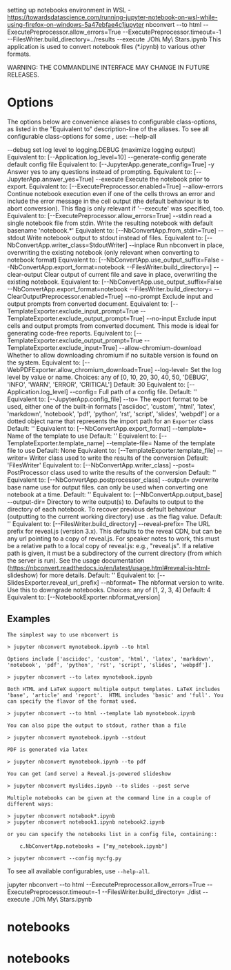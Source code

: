 setting up notebooks environment in WSL - https://towardsdatascience.com/running-jupyter-notebook-on-wsl-while-using-firefox-on-windows-5a47ebfae4c1jupyter nbconvert   --to html --ExecutePreprocessor.allow_errors=True   --ExecutePreprocessor.timeout=-1   --FilesWriter.build_directory=../results   --execute ./Oh\ My\ Stars.ipynb
This application is used to convert notebook files (*.ipynb) to various other
formats.

WARNING: THE COMMANDLINE INTERFACE MAY CHANGE IN FUTURE RELEASES.

Options
=======
The options below are convenience aliases to configurable class-options,
as listed in the "Equivalent to" description-line of the aliases.
To see all configurable class-options for some <cmd>, use:
    <cmd> --help-all

--debug
    set log level to logging.DEBUG (maximize logging output)
    Equivalent to: [--Application.log_level=10]
--generate-config
    generate default config file
    Equivalent to: [--JupyterApp.generate_config=True]
-y
    Answer yes to any questions instead of prompting.
    Equivalent to: [--JupyterApp.answer_yes=True]
--execute
    Execute the notebook prior to export.
    Equivalent to: [--ExecutePreprocessor.enabled=True]
--allow-errors
    Continue notebook execution even if one of the cells throws an error and include the error message in the cell output (the default behaviour is to abort conversion). This flag is only relevant if '--execute' was specified, too.
    Equivalent to: [--ExecutePreprocessor.allow_errors=True]
--stdin
    read a single notebook file from stdin. Write the resulting notebook with default basename 'notebook.*'
    Equivalent to: [--NbConvertApp.from_stdin=True]
--stdout
    Write notebook output to stdout instead of files.
    Equivalent to: [--NbConvertApp.writer_class=StdoutWriter]
--inplace
    Run nbconvert in place, overwriting the existing notebook (only 
    relevant when converting to notebook format)
    Equivalent to: [--NbConvertApp.use_output_suffix=False --NbConvertApp.export_format=notebook --FilesWriter.build_directory=]
--clear-output
    Clear output of current file and save in place, 
    overwriting the existing notebook.
    Equivalent to: [--NbConvertApp.use_output_suffix=False --NbConvertApp.export_format=notebook --FilesWriter.build_directory= --ClearOutputPreprocessor.enabled=True]
--no-prompt
    Exclude input and output prompts from converted document.
    Equivalent to: [--TemplateExporter.exclude_input_prompt=True --TemplateExporter.exclude_output_prompt=True]
--no-input
    Exclude input cells and output prompts from converted document. 
    This mode is ideal for generating code-free reports.
    Equivalent to: [--TemplateExporter.exclude_output_prompt=True --TemplateExporter.exclude_input=True]
--allow-chromium-download
    Whether to allow downloading chromium if no suitable version is found on the system.
    Equivalent to: [--WebPDFExporter.allow_chromium_download=True]
--log-level=<Enum>
    Set the log level by value or name.
    Choices: any of [0, 10, 20, 30, 40, 50, 'DEBUG', 'INFO', 'WARN', 'ERROR', 'CRITICAL']
    Default: 30
    Equivalent to: [--Application.log_level]
--config=<Unicode>
    Full path of a config file.
    Default: ''
    Equivalent to: [--JupyterApp.config_file]
--to=<Unicode>
    The export format to be used, either one of the built-in formats
    ['asciidoc', 'custom', 'html', 'latex', 'markdown', 'notebook', 'pdf',
    'python', 'rst', 'script', 'slides', 'webpdf'] or a dotted object name that
    represents the import path for an `Exporter` class
    Default: ''
    Equivalent to: [--NbConvertApp.export_format]
--template=<Unicode>
    Name of the template to use
    Default: ''
    Equivalent to: [--TemplateExporter.template_name]
--template-file=<Unicode>
    Name of the template file to use
    Default: None
    Equivalent to: [--TemplateExporter.template_file]
--writer=<DottedObjectName>
    Writer class used to write the  results of the conversion
    Default: 'FilesWriter'
    Equivalent to: [--NbConvertApp.writer_class]
--post=<DottedOrNone>
    PostProcessor class used to write the results of the conversion
    Default: ''
    Equivalent to: [--NbConvertApp.postprocessor_class]
--output=<Unicode>
    overwrite base name use for output files. can only be used when converting
    one notebook at a time.
    Default: ''
    Equivalent to: [--NbConvertApp.output_base]
--output-dir=<Unicode>
    Directory to write output(s) to. Defaults to output to the directory of each
    notebook. To recover previous default behaviour (outputting to the current
    working directory) use . as the flag value.
    Default: ''
    Equivalent to: [--FilesWriter.build_directory]
--reveal-prefix=<Unicode>
    The URL prefix for reveal.js (version 3.x). This defaults to the reveal CDN,
    but can be any url pointing to a copy  of reveal.js.
    For speaker notes to work, this must be a relative path to a local  copy of
    reveal.js: e.g., "reveal.js".
    If a relative path is given, it must be a subdirectory of the current
    directory (from which the server is run).
    See the usage documentation
    (https://nbconvert.readthedocs.io/en/latest/usage.html#reveal-js-html-
    slideshow) for more details.
    Default: ''
    Equivalent to: [--SlidesExporter.reveal_url_prefix]
--nbformat=<Enum>
    The nbformat version to write. Use this to downgrade notebooks.
    Choices: any of [1, 2, 3, 4]
    Default: 4
    Equivalent to: [--NotebookExporter.nbformat_version]

Examples
--------

    The simplest way to use nbconvert is
    
    > jupyter nbconvert mynotebook.ipynb --to html
    
    Options include ['asciidoc', 'custom', 'html', 'latex', 'markdown', 'notebook', 'pdf', 'python', 'rst', 'script', 'slides', 'webpdf'].
    
    > jupyter nbconvert --to latex mynotebook.ipynb
    
    Both HTML and LaTeX support multiple output templates. LaTeX includes
    'base', 'article' and 'report'.  HTML includes 'basic' and 'full'. You
    can specify the flavor of the format used.
    
    > jupyter nbconvert --to html --template lab mynotebook.ipynb
    
    You can also pipe the output to stdout, rather than a file
    
    > jupyter nbconvert mynotebook.ipynb --stdout
    
    PDF is generated via latex
    
    > jupyter nbconvert mynotebook.ipynb --to pdf
    
    You can get (and serve) a Reveal.js-powered slideshow
    
    > jupyter nbconvert myslides.ipynb --to slides --post serve
    
    Multiple notebooks can be given at the command line in a couple of 
    different ways:
    
    > jupyter nbconvert notebook*.ipynb
    > jupyter nbconvert notebook1.ipynb notebook2.ipynb
    
    or you can specify the notebooks list in a config file, containing::
    
        c.NbConvertApp.notebooks = ["my_notebook.ipynb"]
    
    > jupyter nbconvert --config mycfg.py

To see all available configurables, use `--help-all`.

jupyter nbconvert   --to html --ExecutePreprocessor.allow_errors=True   --ExecutePreprocessor.timeout=-1   --FilesWriter.build_directory= ./dist   --execute ./Oh\ My\ Stars.ipynb
# notebooks
# notebooks
